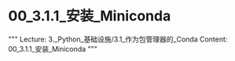 # 00_3.1.1_安装_Miniconda

"""
Lecture: 3._Python_基础设施/3.1_作为包管理器的_Conda
Content: 00_3.1.1_安装_Miniconda
"""

